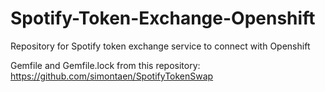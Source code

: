 # Spotify-Token-Exchange-Openshift
Repository for Spotify token exchange service to connect with Openshift


Gemfile and Gemfile.lock from this repository:
https://github.com/simontaen/SpotifyTokenSwap
